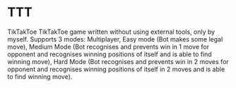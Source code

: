 # TTT
TikTakToe
TikTakToe game written without using external tools, only by myself. Supports 3 modes: Multiplayer, Easy mode (Bot makes some legal move), Medium Mode (Bot recognises and prevents win in 1 move for opponent and recognises winning positions of itself and is able to find winning move), Hard Mode (Bot recognises and prevents win in 2 moves for opponent and recognises winning positions of itself in 2 moves and is able to find winning move). 
